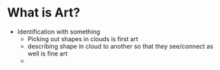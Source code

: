 # What is Art?

- Identification with something
  - Picking out shapes in clouds is first art
  - describing shape in cloud to another so that they see/connect as well is fine art
  - 

